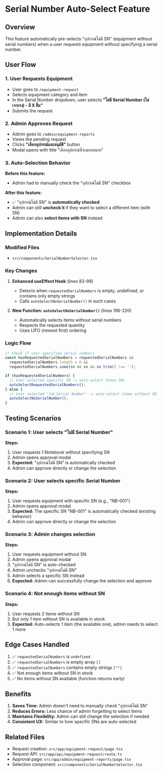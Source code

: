 # Serial Number Auto-Select Feature

## Overview
This feature automatically pre-selects "อุปกรณ์ไม่มี SN" (equipment without serial numbers) when a user requests equipment without specifying a serial number.

## User Flow

### 1. User Requests Equipment
- User goes to `/equipment-request`
- Selects equipment category and item
- In the Serial Number dropdown, user selects **"ไม่มี Serial Number (ไม่เจาะจง) - มี X ชิ้น"**
- Submits the request

### 2. Admin Approves Request
- Admin goes to `/admin/equipment-reports`
- Views the pending request
- Clicks **"เลือกอุปกรณ์และอนุมัติ"** button
- Modal opens with title "เลือกอุปกรณ์ที่จะมอบหมาย"

### 3. Auto-Selection Behavior
**Before this feature:**
- Admin had to manually check the "อุปกรณ์ไม่มี SN" checkbox

**After this feature:**
- ✅ "อุปกรณ์ไม่มี SN" is **automatically checked**
- Admin can still **uncheck it** if they want to select a different item (with SN)
- Admin can also **select items with SN** instead

## Implementation Details

### Modified Files
- `src/components/SerialNumberSelector.tsx`

### Key Changes

1. **Enhanced useEffect Hook** (lines 83-98)
   - Detects when `requestedSerialNumbers` is empty, undefined, or contains only empty strings
   - Calls `autoSelectNoSerialNumber()` in such cases

2. **New Function: `autoSelectNoSerialNumber()`** (lines 196-220)
   - Automatically selects items without serial numbers
   - Respects the requested quantity
   - Uses LIFO (newest first) ordering

### Logic Flow

```typescript
// Check if user specified serial numbers
const hasRequestedSerialNumbers = requestedSerialNumbers && 
  requestedSerialNumbers.length > 0 && 
  requestedSerialNumbers.some(sn => sn && sn.trim() !== '');

if (hasRequestedSerialNumbers) {
  // User selected specific SN -> auto-select those SNs
  autoSelectRequestedSerialNumbers();
} else {
  // User selected "ไม่มี Serial Number" -> auto-select items without SN
  autoSelectNoSerialNumber();
}
```

## Testing Scenarios

### Scenario 1: User selects "ไม่มี Serial Number"
**Steps:**
1. User requests 1 Notebook without specifying SN
2. Admin opens approval modal
3. **Expected:** "อุปกรณ์ไม่มี SN" is automatically checked
4. Admin can approve directly or change the selection

### Scenario 2: User selects specific Serial Number
**Steps:**
1. User requests equipment with specific SN (e.g., "NB-001")
2. Admin opens approval modal
3. **Expected:** The specific SN "NB-001" is automatically checked (existing behavior)
4. Admin can approve directly or change the selection

### Scenario 3: Admin changes selection
**Steps:**
1. User requests equipment without SN
2. Admin opens approval modal
3. "อุปกรณ์ไม่มี SN" is auto-checked
4. Admin unchecks "อุปกรณ์ไม่มี SN"
5. Admin selects a specific SN instead
6. **Expected:** Admin can successfully change the selection and approve

### Scenario 4: Not enough items without SN
**Steps:**
1. User requests 2 items without SN
2. But only 1 item without SN is available in stock
3. **Expected:** Auto-selects 1 item (the available one), admin needs to select 1 more

## Edge Cases Handled

1. ✅ `requestedSerialNumbers` is `undefined`
2. ✅ `requestedSerialNumbers` is empty array `[]`
3. ✅ `requestedSerialNumbers` contains empty strings `[""]`
4. ✅ Not enough items without SN in stock
5. ✅ No items without SN available (function returns early)

## Benefits

1. **Saves Time:** Admin doesn't need to manually check "อุปกรณ์ไม่มี SN"
2. **Reduces Errors:** Less chance of admin forgetting to select items
3. **Maintains Flexibility:** Admin can still change the selection if needed
4. **Consistent UX:** Similar to how specific SNs are auto-selected

## Related Files
- Request creation: `src/app/equipment-request/page.tsx`
- Request API: `src/app/api/equipment-request/route.ts`
- Approval page: `src/app/admin/equipment-reports/page.tsx`
- Selection component: `src/components/SerialNumberSelector.tsx`

